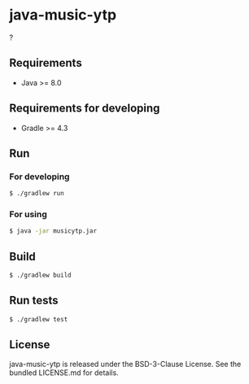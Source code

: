 java-music-ytp
==============

?

Requirements
------------

- Java >= 8.0

Requirements for developing
---------------------------

- Gradle >= 4.3

Run
---

### For developing


```bash
$ ./gradlew run
```

### For using

```bash
$ java -jar musicytp.jar
```

Build
-----

```bash
$ ./gradlew build
```


Run tests
---------

```bash
$ ./gradlew test
```

License
-------

java-music-ytp is released under the BSD-3-Clause License. See the bundled LICENSE.md for details.
